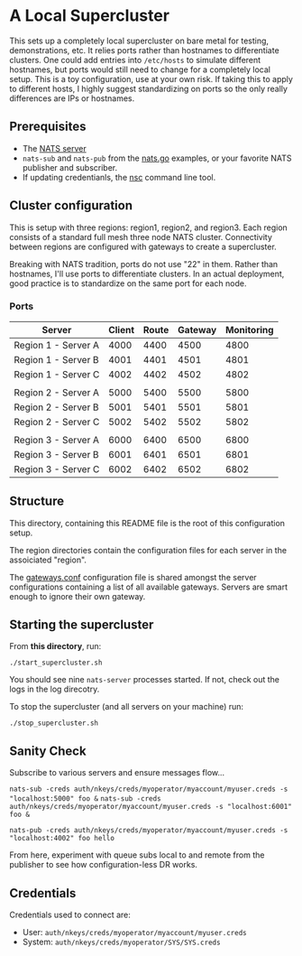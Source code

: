 # A Local Supercluster

This sets up a completely local supercluster on bare metal for testing, demonstrations,
etc. It relies ports rather than hostnames to differentiate clusters.  One could add
entries into `/etc/hosts` to simulate different hostnames, but ports would still need to
change for a completely local setup.  This is a toy configuration, use at your own risk.  If
taking this to apply to different hosts, I highly suggest standardizing on ports so the only
really differences are IPs or hostnames.

## Prerequisites

* The [NATS server](https://github.com/nats-io/nats-server)
* `nats-sub` and `nats-pub` from the [nats.go](https://github.com/nats-io/nats.go) examples, or your favorite NATS publisher and subscriber.
* If updating credentianls, the [nsc](https://github.com/nats-io/nsc) command line tool.

## Cluster configuration

This is setup with three regions: region1, region2, and region3. Each region consists
of a standard full mesh three node NATS cluster.  Connectivity between regions are configured
with gateways to create a supercluster.

Breaking with NATS tradition, ports do not use "22" in them.  Rather than hostnames,
I'll use ports to differentiate clusters.  In an actual deployment, good practice
is to standardize on the same port for each node.

### Ports

|  Server             | Client | Route | Gateway | Monitoring |
|  ---                |  ---   | ---   | ---     | ---        |
| Region 1 - Server A | 4000   | 4400  | 4500    | 4800       |
| Region 1 - Server B | 4001   | 4401  | 4501    | 4801       |
| Region 1 - Server C | 4002   | 4402  | 4502    | 4802       |
|                     |        |       |         |            |
| Region 2 - Server A | 5000   | 5400  | 5500    | 5800       |
| Region 2 - Server B | 5001   | 5401  | 5501    | 5801       |
| Region 2 - Server C | 5002   | 5402  | 5502    | 5802       |
|                     |        |       |         |            |
| Region 3 - Server A | 6000   | 6400  | 6500    | 6800       |
| Region 3 - Server B | 6001   | 6401  | 6501    | 6801       |
| Region 3 - Server C | 6002   | 6402  | 6502    | 6802       |

## Structure

This directory, containing this README file is the root of this
configuration setup.

The region directories contain the configuration files for
each server in the assoiciated "region".

The [gateways.conf](gateways.conf) configuration file is shared
amongst the server configurations containing a list of all available
gateways.  Servers are smart enough to ignore their own gateway.

## Starting the supercluster

From **this directory**, run:

`./start_supercluster.sh`

You should see nine `nats-server` processes started.  If not, check out the logs
in the log direcotry.

To stop the supercluster (and all servers on your machine) run:

`./stop_supercluster.sh`

## Sanity Check

Subscribe to various servers and ensure messages flow...

`nats-sub -creds auth/nkeys/creds/myoperator/myaccount/myuser.creds -s "localhost:5000" foo &`
`nats-sub -creds auth/nkeys/creds/myoperator/myaccount/myuser.creds -s "localhost:6001" foo &`

`nats-pub -creds auth/nkeys/creds/myoperator/myaccount/myuser.creds -s "localhost:4002" foo hello`

From here, experiment with queue subs local to and remote from the publisher
to see how configuration-less DR works.

## Credentials

Credentials used to connect are:
- User: `auth/nkeys/creds/myoperator/myaccount/myuser.creds`
- System: `auth/nkeys/creds/myoperator/SYS/SYS.creds`


